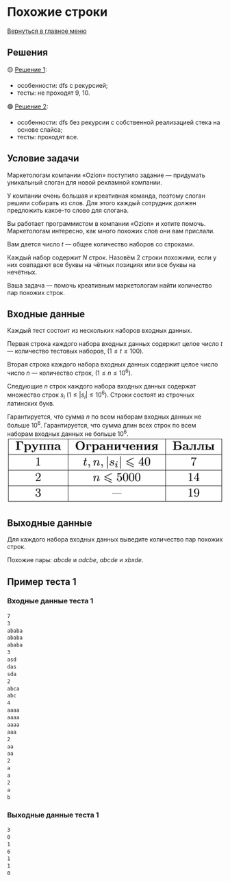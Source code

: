 # Похожие строки

[Вернуться в главное меню](../../../)

## Решения

🟡 [Решение 1](./task31/):

- особенности: dfs с рекурсией;
- тесты: не проходят 9, 10.

🟢 [Решение 2](./task32/):

- особенности: dfs без рекурсии с собственной реализацией стека на основе слайса;
- тесты: проходят все.

## Условие задачи

Маркетологам компании «Ozion» поступило задание — придумать уникальный слоган для новой рекламной компании.

У компании очень большая и креативная команда, поэтому слоган решили собирать из слов. Для этого каждый сотрудник должен предложить какое-то слово для слогана.

Вы работает программистом в компании «Ozion» и хотите помочь. Маркетологам интересно, как много похожих слов они вам прислали.

Вам дается число $t$ — общее количество наборов со строками.
  
Каждый набор содержит $N$ строк. Назовём 2 строки похожими, если у них совпадают все буквы на чётных позициях или все буквы на нечётных.

Ваша задача — помочь креативным маркетологам найти количество пар похожих строк.

## Входные данные

Каждый тест состоит из нескольких наборов входных данных.

Первая строка каждого набора входных данных содержит целое число $t$ — количество тестовых наборов, $(1 \le t \le 100)$.

Вторая строка каждого набора входных данных содержит целое число число $n$ — количество строк, $(1 \le n \le 10^6)$.

Следующие $n$ строк каждого набора входных данных содержат множество строк $s_i$ $(1 \le |s_i| \le 10^6)$. Строки состоят из строчных латинских букв.

Гарантируется, что сумма $n$ по всем наборам входных данных не больше $10^6$. Гарантируется, что сумма длин всех строк по всем наборам входных данных не больше $10^6$.
![Гарантируется, что сумма $n$ по всем наборам входных данных не больше $10^6$. Гарантируется, что сумма длин всех строк по всем наборам входных данных не больше $10^6$](image.png)

## Выходные данные

Для каждого набора входных данных выведите количество пар похожих строк.

Похожие пары: $abcde$ и $adcbe$, $abcde$ и $xbxde$.

## Пример теста 1

### Входные данные теста 1

```bash
7
3
ababa
ababa
ababa
3
asd
das
sda
2
abca
abc
4
aaaa
aaaa
aaaa
aaa
2
aa
aa
2
a
a
2
a
b
```

### Выходные данные теста 1

```bash
3
0
1
6
1
1
0
```
